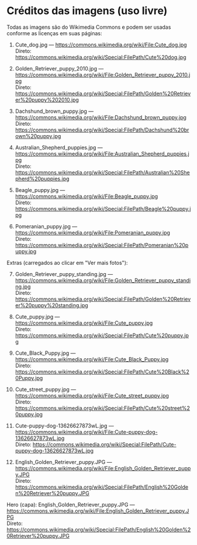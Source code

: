 
# Créditos das imagens (uso livre)

Todas as imagens são do Wikimedia Commons e podem ser usadas conforme as licenças em suas páginas:

1) Cute_dog.jpg — https://commons.wikimedia.org/wiki/File:Cute_dog.jpg  
   Direto: https://commons.wikimedia.org/wiki/Special:FilePath/Cute%20dog.jpg

2) Golden_Retriever_puppy_2010.jpg — https://commons.wikimedia.org/wiki/File:Golden_Retriever_puppy_2010.jpg  
   Direto: https://commons.wikimedia.org/wiki/Special:FilePath/Golden%20Retriever%20puppy%202010.jpg

3) Dachshund_brown_puppy.jpg — https://commons.wikimedia.org/wiki/File:Dachshund_brown_puppy.jpg  
   Direto: https://commons.wikimedia.org/wiki/Special:FilePath/Dachshund%20brown%20puppy.jpg

4) Australian_Shepherd_puppies.jpg — https://commons.wikimedia.org/wiki/File:Australian_Shepherd_puppies.jpg  
   Direto: https://commons.wikimedia.org/wiki/Special:FilePath/Australian%20Shepherd%20puppies.jpg

5) Beagle_puppy.jpg — https://commons.wikimedia.org/wiki/File:Beagle_puppy.jpg  
   Direto: https://commons.wikimedia.org/wiki/Special:FilePath/Beagle%20puppy.jpg

6) Pomeranian_puppy.jpg — https://commons.wikimedia.org/wiki/File:Pomeranian_puppy.jpg  
   Direto: https://commons.wikimedia.org/wiki/Special:FilePath/Pomeranian%20puppy.jpg

Extras (carregados ao clicar em "Ver mais fotos"):

7) Golden_Retriever_puppy_standing.jpg — https://commons.wikimedia.org/wiki/File:Golden_Retriever_puppy_standing.jpg  
   Direto: https://commons.wikimedia.org/wiki/Special:FilePath/Golden%20Retriever%20puppy%20standing.jpg

8) Cute_puppy.jpg — https://commons.wikimedia.org/wiki/File:Cute_puppy.jpg  
   Direto: https://commons.wikimedia.org/wiki/Special:FilePath/Cute%20puppy.jpg

9) Cute_Black_Puppy.jpg — https://commons.wikimedia.org/wiki/File:Cute_Black_Puppy.jpg  
   Direto: https://commons.wikimedia.org/wiki/Special:FilePath/Cute%20Black%20Puppy.jpg

10) Cute_street_puppy.jpg — https://commons.wikimedia.org/wiki/File:Cute_street_puppy.jpg  
    Direto: https://commons.wikimedia.org/wiki/Special:FilePath/Cute%20street%20puppy.jpg

11) Cute-puppy-dog-13626627873wL.jpg — https://commons.wikimedia.org/wiki/File:Cute-puppy-dog-13626627873wL.jpg  
    Direto: https://commons.wikimedia.org/wiki/Special:FilePath/Cute-puppy-dog-13626627873wL.jpg

12) English_Golden_Retriever_puppy.JPG — https://commons.wikimedia.org/wiki/File:English_Golden_Retriever_puppy.JPG  
    Direto: https://commons.wikimedia.org/wiki/Special:FilePath/English%20Golden%20Retriever%20puppy.JPG


Hero (capa): English_Golden_Retriever_puppy.JPG — https://commons.wikimedia.org/wiki/File:English_Golden_Retriever_puppy.JPG  
Direto: https://commons.wikimedia.org/wiki/Special:FilePath/English%20Golden%20Retriever%20puppy.JPG
